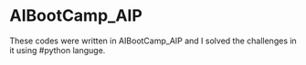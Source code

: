# AIBootCamp_AIP
These codes were written in AIBootCamp_AIP and I solved the challenges in it using #python languge.

